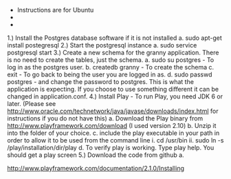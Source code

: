 * Instructions are for Ubuntu
* 
* 
1.) Install the Postgres database software if it is not installed
    a. sudo apt-get install postegresql
2.) Start the postgresql instance
    a. sudo service postgresql start
3.) Create a new schema for the granny application. There is no need to create the tables,
      just the schema.
    a. sudo su postgres - To log in as the postgres user.
    b. createdb granny - To create the schema
    c. exit - To go back to being the user you are logged in as.
    d. sudo passwd postgres - and change the password to postgres. This is what the application
      is expecting. If you choose to use something different it can be changed in application.conf.
4.) Install Play - To run Play, you need JDK 6 or later. (Please see 
      http://www.oracle.com/technetwork/java/javase/downloads/index.html for instructions if you
      do not have this)
    a. Download the Play binary from http://www.playframework.com/download (I used version 2.10)
    b. Unzip it into the folder of your choice.
    c. include the play executable in your path in order to allow it to be used from the command line
        i. cd /usr/bin
        ii. sudo ln -s /play/installation/dir/play
    d. To verify play is working. Type play help. You should get a play screen
5.) Download the code from github
    a. 
    
http://www.playframework.com/documentation/2.1.0/Installing
